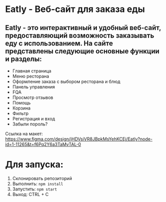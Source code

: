 # Eatly - Веб-сайт для заказа еды
## Eatly - это интерактивный и удобный веб-сайт, предоставляющий возможность заказывать еду с использованием. На сайте представлены следующие основные функции и разделы:

- Главная страница
- Меню ресторана
- Оформление заказа с выбором ресторана и блюд
- Панель управления
- FQA
- Просмотр отзывов
- Помощь
- Корзина
- Фильтр
- Регистрация и вход
- Забыли пороль?

Ссылка на макет: https://www.figma.com/design/jHDVsiVR8JBpkMsYehKCEj/Eatly?node-id=1-11265&t=f6Pq2Y6a3TaMvTAL-0

# Для запуска:

1. Склонировать репозиторий
2. Выполнить: `npm install`
3. Запустить: `npm start`
4. Выход: CTRL + C
